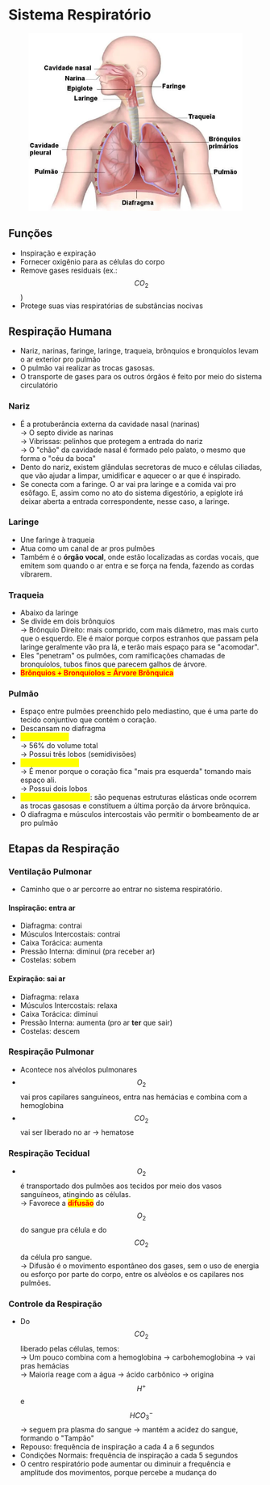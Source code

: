 # Sistema Respiratório

<figure><img src="../../.gitbook/assets/image (1).png" alt="" width="450"><figcaption></figcaption></figure>

## Funções

* Inspiração e expiração
* Fornecer oxigênio para as células do corpo
* Remove gases residuais (ex.: $$CO_2$$)
* Protege suas vias respiratórias de substâncias nocivas

## Respiração Humana

* Nariz, narinas, faringe, laringe, traqueia, brônquios e bronquíolos levam o ar exterior pro pulmão
* O pulmão vai realizar as trocas gasosas.
* O transporte de gases para os outros órgãos é feito por meio do sistema circulatório

### Nariz&#x20;

* É a protuberância externa da cavidade nasal (narinas) \
  \-> O septo divide as narinas \
  \-> Vibrissas: pelinhos que protegem a entrada do nariz \
  \-> O "chão" da cavidade nasal é formado pelo palato, o mesmo que forma o "céu da boca"
* Dento do nariz, existem glândulas secretoras de muco e células ciliadas, que vão ajudar a limpar, umidificar e aquecer o ar que é inspirado.
* Se conecta com a faringe. O ar vai pra laringe e a comida vai pro esôfago. E, assim como no ato do sistema digestório, a epiglote irá deixar aberta a entrada correspondente, nesse caso, a laringe.

### Laringe

* Une faringe à traqueia
* Atua como um canal de ar pros pulmões&#x20;
* Também é o **órgão vocal**, onde estão localizadas as cordas vocais, que emitem som quando o ar entra e se força na fenda, fazendo as cordas vibrarem.

### Traqueia

* Abaixo da laringe
* Se divide em dois brônquios \
  \-> Brônquio Direito: mais comprido, com mais diâmetro, mas mais curto que o esquerdo. Ele é maior porque corpos estranhos que passam pela laringe geralmente vão pra lá, e terão mais espaço para se "acomodar".&#x20;
* Eles "penetram" os pulmões, com ramificações chamadas de bronquíolos, tubos finos que parecem galhos de árvore.
* <mark style="color:red;">**Brônquios + Bronquíolos = Árvore Brônquica**</mark>

### Pulmão

* Espaço entre pulmões preenchido pelo mediastino, que é uma parte do tecido conjuntivo que contém o coração.
* Descansam no diafragma
* <mark style="color:yellow;">Pulmão Direito</mark> \
  \-> 56% do volume total \
  \-> Possui três lobos (semidivisões)
* <mark style="color:yellow;">Pulmão Esquerdo</mark> \
  \-> É menor porque o coração fica "mais pra esquerda" tomando mais espaço ali. \
  \-> Possui dois lobos
* <mark style="color:yellow;">Alvéolos Pulmonares</mark>: são pequenas estruturas elásticas onde ocorrem as trocas gasosas e constituem a última porção da árvore brônquica.
* O diafragma e músculos intercostais vão permitir o bombeamento de ar pro pulmão

## Etapas da Respiração&#x20;

### Ventilação Pulmonar

* Caminho que o ar percorre ao entrar no sistema respiratório.&#x20;

#### Inspiração: entra ar

* Diafragma: contrai
* Músculos Intercostais: contrai
* Caixa Torácica: aumenta
* Pressão Interna: diminui (pra receber ar)
* Costelas: sobem

#### Expiração: sai ar

* Diafragma: relaxa
* Músculos Intercostais: relaxa
* Caixa Torácica: diminui
* Pressão Interna: aumenta (pro ar **ter** que sair)
* Costelas: descem

### Respiração Pulmonar

* Acontece nos alvéolos pulmonares
* $$O_2$$ vai pros capilares sanguíneos, entra nas hemácias e combina com a hemoglobina
* $$CO_2$$ vai ser liberado no ar -> hematose

### Respiração Tecidual

* $$O_2$$ é transportado dos pulmões aos tecidos por meio dos vasos sanguíneos, atingindo as células. \
  \-> Favorece a <mark style="color:red;">**difusão**</mark> do $$O_2$$ do sangue pra célula e do $$CO_2$$ da célula pro sangue. \
  \-> Difusão é o movimento espontâneo dos gases, sem o uso de energia ou esforço por parte do corpo, entre os alvéolos e os capilares nos pulmões.

### Controle da Respiração

* Do $$CO_2$$ liberado pelas células, temos: \
  \-> Um pouco combina com a hemoglobina -> carbohemoglobina -> vai pras hemácias \
  \-> Maioria reage com a água -> ácido carbônico -> origina $$H^+$$ e $$HCO_3^-$$ -> seguem pra plasma do sangue -> mantém a acidez do sangue, formando o "Tampão"
* Repouso: frequência de inspiração a cada 4 a 6 segundos&#x20;
* Condições Normais: frequência de inspiração a cada 5 segundos
* O centro respiratório pode aumentar ou diminuir a frequência e amplitude dos movimentos, porque percebe a mudança do&#x20;

